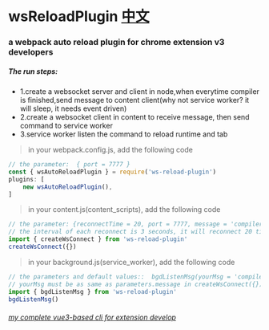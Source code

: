 <!--
 * @Date: 2023-03-08 08:19:37
 * @LastEditors: xzz
 * @LastEditTime: 2023-03-18 10:48:17
-->
# wsReloadPlugin [中文](https://github.com/xzz2021/wsReloadPlugin/blob/main/README_zh.md)

### a webpack auto reload plugin for chrome extension v3 developers
#####  The run steps:  
 * 1.create a websocket server and client in node,when everytime compiler is finished,send message to content client(why not service worker? it will sleep, it needs event driven)
 * 2.create a websocket client in content to receive message, then send command to service worker
 * 3.service worker listen the command to reload runtime and tab

  > in your webpack.config.js, add the following code
  ````js
  // the parameter:  { port = 7777 } 
  const { wsAutoReloadPlugin } = require('ws-reload-plugin')
  plugins: [
      new wsAutoReloadPlugin(),
  ]
  ````
  > in your content.js(content_scripts), add the following code
  ````js
// the parameter: {reconnectTime = 20, port = 7777, message = 'compiler'} 
// the interval of each reconnect is 3 seconds, it will reconnect 20 times by default
  import { createWsConnect } from 'ws-reload-plugin'
  createWsConnect({})
  ````
  > in your background.js(service_worker), add the following code
  ````js
// the parameters and default values::  bgdListenMsg(yourMsg = 'compiler')
// yourMsg must be as same as parameters.message in createWsConnect({})
  import { bgdListenMsg } from 'ws-reload-plugin'
  bgdListenMsg()
  ````
  ###### [my complete vue3-based cli for extension develop](https://github.com/xzz2021/crx-cli)
